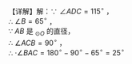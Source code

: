 【详解】解：∵ $\angle A D C = 1 1 5 ^ { \circ }$ ，  
∴ $\angle B = 6 5 ^ { \circ }$ ，  
∵ $A B$ 是 $_ { \odot O }$ 的直径，  
∴ $\angle A C B = 9 0 ^ { \circ }$ ，  
∴ $\cdot \angle B A C = 1 8 0 ^ { \circ } - 9 0 ^ { \circ } - 6 5 ^ { \circ } = 2 5 ^ { \circ }$
